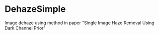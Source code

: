 DehazeSimple
============

Image dehaze using method in paper "Single Image Haze Removal Using Dark Channel Prior"
